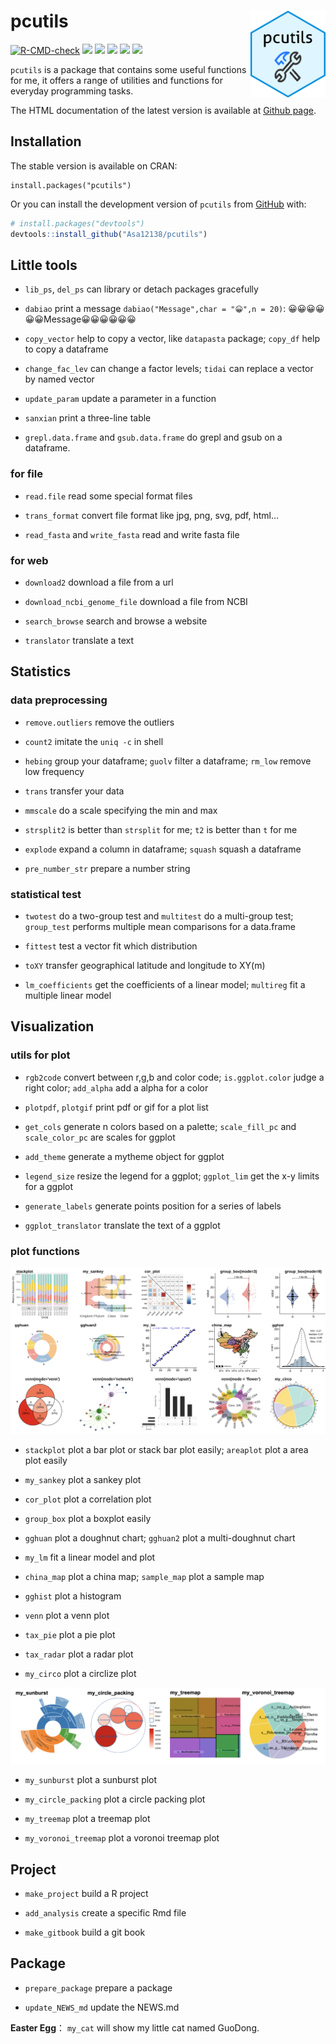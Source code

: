 
<!-- README.md is generated from README.Rmd. Please edit that file -->

# pcutils <img src="man/figures/pcutils.png" align="right" width="120" />

<!-- badges: start -->

[![R-CMD-check](https://github.com/Asa12138/pcutils/actions/workflows/R-CMD-check.yaml/badge.svg)](https://github.com/Asa12138/pcutils/actions/workflows/R-CMD-check.yaml)
[![](https://img.shields.io/badge/blog-@asa-blue.svg)](https://asa-blog.netlify.app/)
[![](http://cranlogs.r-pkg.org/badges/grand-total/pcutils)](https://cran.r-project.org/package=pcutils)
[![](http://cranlogs.r-pkg.org/badges/last-month/pcutils)](https://cran.r-project.org/package=pcutils)
[![](https://www.r-pkg.org/badges/version/pcutils?color=green)](https://cran.r-project.org/package=pcutils)
[![](https://img.shields.io/badge/devel%20version-0.2.6-green.svg)](https://github.com/Asa12138/pcutils)
<!-- badges: end -->

`pcutils` is a package that contains some useful functions for me, it
offers a range of utilities and functions for everyday programming
tasks.

The HTML documentation of the latest version is available at [Github
page](https://asa12138.github.io/pcutils/).

## Installation

The stable version is available on CRAN:

    install.packages("pcutils")

Or you can install the development version of `pcutils` from
[GitHub](https://github.com/) with:

``` r
# install.packages("devtools")
devtools::install_github("Asa12138/pcutils")
```

## Little tools

- `lib_ps`, `del_ps` can library or detach packages gracefully

- `dabiao` print a message `dabiao("Message",char = "😀",n = 20)`:
  😀😀😀😀😀😀Message😀😀😀😀😀😀

- `copy_vector` help to copy a vector, like `datapasta` package;
  `copy_df` help to copy a dataframe

- `change_fac_lev` can change a factor levels; `tidai` can replace a
  vector by named vector

- `update_param` update a parameter in a function

- `sanxian` print a three-line table

- `grepl.data.frame` and `gsub.data.frame` do grepl and gsub on a
  dataframe.

### for file

- `read.file` read some special format files

- `trans_format` convert file format like jpg, png, svg, pdf, html…

- `read_fasta` and `write_fasta` read and write fasta file

### for web

- `download2` download a file from a url

- `download_ncbi_genome_file` download a file from NCBI

- `search_browse` search and browse a website

- `translator` translate a text

## Statistics

### data preprocessing

- `remove.outliers` remove the outliers

- `count2` imitate the `uniq -c` in shell

- `hebing` group your dataframe; `guolv` filter a dataframe; `rm_low`
  remove low frequency

- `trans` transfer your data

- `mmscale` do a scale specifying the min and max

- `strsplit2` is better than `strsplit` for me; `t2` is better than `t`
  for me

- `explode` expand a column in dataframe; `squash` squash a dataframe

- `pre_number_str` prepare a number string

### statistical test

- `twotest` do a two-group test and `multitest` do a multi-group test;
  `group_test` performs multiple mean comparisons for a data.frame

- `fittest` test a vector fit which distribution

- `toXY` transfer geographical latitude and longitude to XY(m)

- `lm_coefficients` get the coefficients of a linear model; `multireg`
  fit a multiple linear model

## Visualization

### utils for plot

- `rgb2code` convert between r,g,b and color code; `is.ggplot.color`
  judge a right color; `add_alpha` add a alpha for a color

- `plotpdf`, `plotgif` print pdf or gif for a plot list

- `get_cols` generate n colors based on a palette; `scale_fill_pc` and
  `scale_color_pc` are scales for ggplot

- `add_theme` generate a mytheme object for ggplot

- `legend_size` resize the legend for a ggplot; `ggplot_lim` get the x-y
  limits for a ggplot

- `generate_labels` generate points position for a series of labels

- `ggplot_translator` translate the text of a ggplot

### plot functions

![](man/figures/pcutils1.png)

- `stackplot` plot a bar plot or stack bar plot easily; `areaplot` plot
  a area plot easily

- `my_sankey` plot a sankey plot

- `cor_plot` plot a correlation plot

- `group_box` plot a boxplot easily

- `gghuan` plot a doughnut chart; `gghuan2` plot a multi-doughnut chart

- `my_lm` fit a linear model and plot

- `china_map` plot a china map; `sample_map` plot a sample map

- `gghist` plot a histogram

- `venn` plot a venn plot

- `tax_pie` plot a pie plot

- `tax_radar` plot a radar plot

- `my_circo` plot a circlize plot

![](man/figures/pcutils2.png)

- `my_sunburst` plot a sunburst plot

- `my_circle_packing` plot a circle packing plot

- `my_treemap` plot a treemap plot

- `my_voronoi_treemap` plot a voronoi treemap plot

## Project

- `make_project` build a R project

- `add_analysis` create a specific Rmd file

- `make_gitbook` build a git book

## Package

- `prepare_package` prepare a package

- `update_NEWS_md` update the NEWS.md

**Easter Egg**： `my_cat` will show my little cat named GuoDong.
